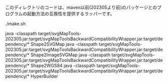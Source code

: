 このディレクトリのコードは、maven以前(202305より前)のパッケージとのプログラムの起動方法の互換性を提供するラッパーです。

./make.sh

java -classpath target/svgMapTools-202305.jar:target/svgMapToolsBackwardCompatibilityWrapper.jar:target/dependency/* Shape2SVGMap
java -classpath target/svgMapTools-202305.jar:target/svgMapToolsBackwardCompatibilityWrapper.jar:target/dependency/* Shape2ImageSVGMap
java -classpath target/svgMapTools-202305.jar:target/svgMapToolsBackwardCompatibilityWrapper.jar:target/dependency/* Shape2WGS84
java -classpath target/svgMapTools-202305.jar:target/svgMapToolsBackwardCompatibilityWrapper.jar:target/dependency/* HyperBuilder